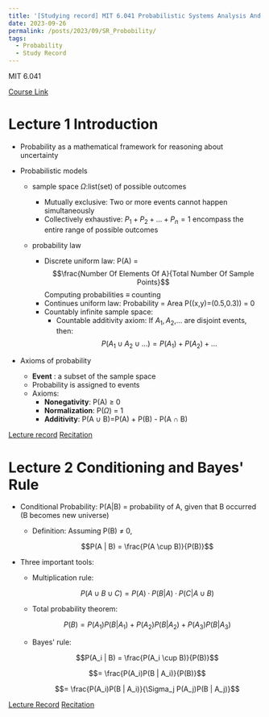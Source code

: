 ```yaml
---
title: '[Studying record] MIT 6.041 Probabilistic Systems Analysis And Applied Probability'
date: 2023-09-26
permalink: /posts/2023/09/SR_Probobility/
tags:
  - Probability
  - Study Record
---
```



MIT 6.041

[Course Link](https://ocw.mit.edu/courses/6-041-probabilistic-systems-analysis-and-applied-probability-fall-2010/)

Lecture 1 Introduction
======
- Probability as a mathematical framework for reasoning about uncertainty

- Probabilistic models
  - sample space $\Omega$:list(set) of possible outcomes
    - Mutually exclusive: Two or more events cannot happen simultaneously
    - Collectively exhaustive: $P_1+P_2+...+P_n=1$ encompass the entire range of possible outcomes

  - probability law
    - Discrete uniform law: P(A) = $$\frac{Number Of Elements Of A}{Total Number Of Sample Points}$$
      Computing probabilities $\equiv$ counting
    - Continues uniform law: Probability = Area
      P((x,y)=(0.5,0.3)) = 0
    - Countably infinite sample space:
      - Countable additivity axiom:
        If $A_1,A_2$,... are disjoint events, then:
        $$P(A_1 \cup A_2 \cup ...) = P(A_1) + P(A_2) +...$$

- Axioms of probability
  - **Event** : a subset of the sample space
  - Probability is assigned to events
  - Axioms:
    - **Nonegativity**: P(A) $\geq$ 0    
    - **Normalization**: P($\Omega$) = 1   
    - **Additivity**: P(A $\cup$ B)=P(A) + P(B) - P(A $\cap$ B)

[Lecture record](https://ocw.mit.edu/courses/6-041-probabilistic-systems-analysis-and-applied-probability-fall-2010/resources/lecture-1-probability-models-and-axioms/)
[Recitation](https://ocw.mit.edu/courses/6-041-probabilistic-systems-analysis-and-applied-probability-fall-2010/resources/mit6_041f10_rec01/)

Lecture 2 Conditioning and Bayes' Rule
======
- Conditional Probability:
  P(A|B) = probability of A, given that B occurred (B becomes new universe)

  - Definition: Assuming P(B) $\neq$ 0,

    $$P(A | B) = \frac{P(A \cup B)}{P(B)}$$


- Three important tools:
  - Multiplication rule:

    $$P(A \cup B \cup C) = P(A) · P(B | A) · P(C | A \cup B )$$


  - Total probability theorem:

    $$P(B) = P(A_1)P(B | A_1) + P(A_2)P(B | A_2) + P(A_3)P(B | A_3)$$


  - Bayes' rule:

    $$P(A_i | B) = \frac{P(A_i \cup B)}{P(B)}$$

    $$= \frac{P(A_i)P(B | A_i)}{P(B)}$$

    $$= \frac{P(A_i)P(B | A_i)}{\Sigma_j P(A_j)P(B | A_j)}$$


[Lecture Record](https://ocw.mit.edu/courses/6-041-probabilistic-systems-analysis-and-applied-probability-fall-2010/resources/lecture-2-conditioning-and-bayes-rule/)
[Recitation](https://ocw.mit.edu/courses/6-041-probabilistic-systems-analysis-and-applied-probability-fall-2010/resources/mit6_041f10_rec02/)